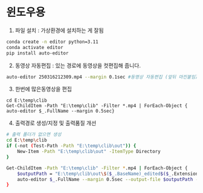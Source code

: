 # 윈도우용

1. 파일 설치 : 가상환경에 설치하는 게 잘됨
```bash
conda create -n editor python=3.11
conda activate editor
pip install auto-editor
```

2. 동영상 자동편집 : 있는 경로에 동영상을 컷편집해 줍니다.
```bash
auto-editor 250316212309.mp4 --margin 0.1sec #동영상 자동편집 (앞뒤 마진붙임)
```

3. 한번에 많은동영상을 편집
```shell
cd E:\temp\clib
Get-ChildItem -Path "E:\temp\clib" -Filter *.mp4 | ForEach-Object { auto-editor $_.FullName --margin 0.5sec}
```

4.  출력경로 생성/지정 및 출력품질 개선  
```bash
# 출력 폴더가 없으면 생성
cd E:\temp\clib
if (-not (Test-Path -Path "E:\temp\clib\out")) {
    New-Item -Path "E:\temp\clib\out" -ItemType Directory
}

Get-ChildItem -Path "E:\temp\clib" -Filter *.mp4 | ForEach-Object {
    $outputPath = "E:\temp\clib\out\$($_.BaseName)_edited$($_.Extension)"
    auto-editor $_.FullName --margin 0.5sec --output-file $outputPath -b:v auto
}
```

